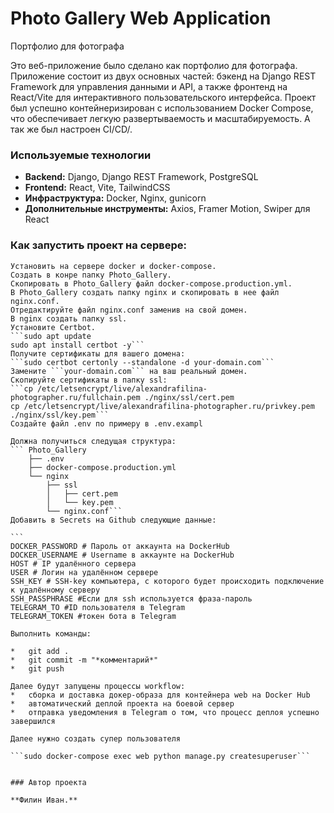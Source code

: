 # Photo Gallery Web Application
Портфолио для фотографа

Это веб-приложение было сделано как портфолио для фотографа.
Приложение состоит из двух основных частей: бэкенд на Django REST Framework для управления данными и API,
а также фронтенд на React/Vite для интерактивного пользовательского интерфейса.
Проект был успешно контейнеризирован с использованием Docker Compose, что обеспечивает легкую развертываемость и масштабируемость.
А так же был настроен CI/CD/.

### **Используемые технологии**

- **Backend:** Django, Django REST Framework, PostgreSQL
- **Frontend:** React, Vite, TailwindCSS
- **Инфраструктура:** Docker, Nginx, gunicorn
- **Дополнительные инструменты:** Axios, Framer Motion, Swiper для React

### Как запустить проект на сервере:

    Установить на сервере docker и docker-compose.
    Создать в конре папку Photo_Gallery.
    Скопировать в Photo_Gallery файл docker-compose.production.yml.
    В Photo_Gallery создать папку nginx и скопировать в нее файл nginx.conf.
    Отредактируйте файл nginx.conf заменив на свой домен.
    В nginx создать папку ssl.
    Установите Certbot. 
    ```sudo apt update
    sudo apt install certbot -y```
    Получите сертификаты для вашего домена:
    ```sudo certbot certonly --standalone -d your-domain.com```
    Замените ```your-domain.com``` на ваш реальный домен.
    Скопируйте сертификаты в папку ssl:
    ```cp /etc/letsencrypt/live/alexandrafilina-photographer.ru/fullchain.pem ./nginx/ssl/cert.pem
    cp /etc/letsencrypt/live/alexandrafilina-photographer.ru/privkey.pem ./nginx/ssl/key.pem```
    Создайте файл .env по примеру в .env.exampl
    
    Должна получиться следущая структура:
    ``` Photo_Gallery
        ├── .env
        ├── docker-compose.production.yml
        └── nginx
            ├── ssl
            │   ├── cert.pem
            │   └── key.pem
            └── nginx.conf```
    Добавить в Secrets на Github следующие данные:

    ```
    DOCKER_PASSWORD # Пароль от аккаунта на DockerHub
    DOCKER_USERNAME # Username в аккаунте на DockerHub
    HOST # IP удалённого сервера
    USER # Логин на удалённом сервере
    SSH_KEY # SSH-key компьютера, с которого будет происходить подключение к удалённому серверу
    SSH_PASSPHRASE #Если для ssh используется фраза-пароль
    TELEGRAM_TO #ID пользователя в Telegram
    TELEGRAM_TOKEN #токен бота в Telegram

    Выполнить команды:

    *   git add .
    *   git commit -m "*комментарий*"
    *   git push

    Далее будут запущены процессы workflow:
    *   сборка и доставка докер-образа для контейнера web на Docker Hub
    *   автоматический деплой проекта на боевой сервер
    *   отправка уведомления в Telegram о том, что процесс деплоя успешно завершился

    Далее нужно создать супер пользователя

    ```sudo docker-compose exec web python manage.py createsuperuser```


    ### Автор проекта

    **Филин Иван.**
